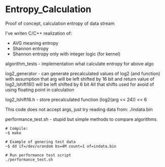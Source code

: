 # Entropy_Calculation
Proof of concept, calculation entropy of data stream

I've writen C/C++ realization of:
- AVG meaning entropy
- Shannon entropy
- Shannon entropy only with integer logic (for kernel)

algorithm_tests - implementation what calculate entropy for above algo

log2_generator - can generate precalculated values of log2 (and function)
with assumption that arg will be left shifted by 16 bit
and return value of log2_lshift16() will be left shifted by 6 bit
All that shifts used for avoid of using floating point in calculation

log2_lshift16.h - store precalculated function (log2(arg << 24)) << 6

This code does not accept args, just try reading data from: ./indata.bin

performance_test.sh - stupid but simple methods to compare algorithms

```
# Compile:
~$ make

# Example of genering test data
~$ dd if=/dev/urandom bs=4M count=1 of=indata.bin

# Run performance test script
./performance_test.sh
```
